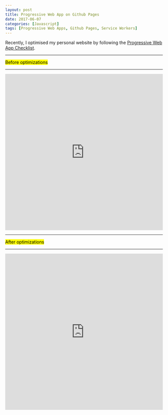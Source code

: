 ```yaml
---
layout: post
title: Progressive Web App on Github Pages
date: 2017-06-07
categories: [Javascript]
tags: [Progressive Web Apps, Github Pages, Service Workers]
---
```


Recently, I optimised my personal website by following the [Progressive Web App Checklist](https://developers.google.com/web/progressive-web-apps/checklist).

<hr>
<mark>Before optimizations</mark>
<hr>

<iframe src="https://cdn.rawgit.com/crabcanon/crabcanon.github.com/db200461/assets/others/yehuang.me_2017-05-10_18-27-13.html" width="100%" height="500px" frameborder="0" scrolling="yes"></iframe>

<hr>
<mark>After optimizations</mark>
<hr>

<iframe src="https://cdn.rawgit.com/crabcanon/crabcanon.github.com/db200461/assets/others/yehuang.me_2017-06-05_16-17-54.html" width="100%" height="500px" frameborder="0" scrolling="yes"></iframe>